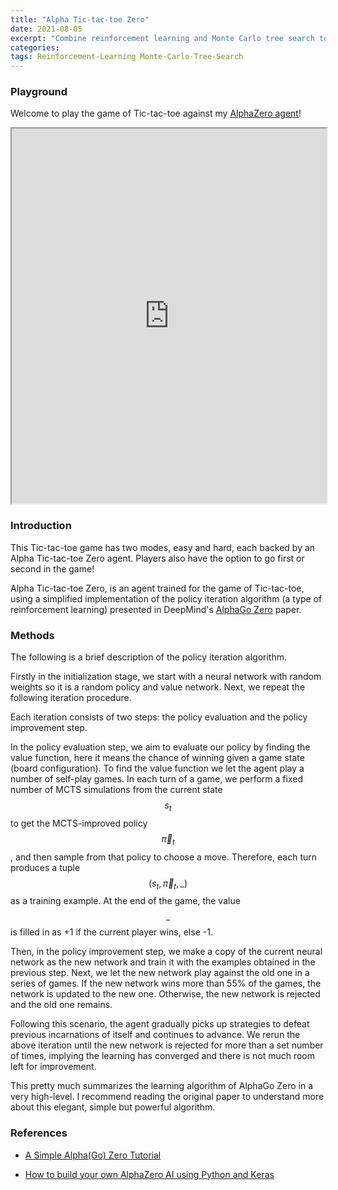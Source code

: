 ```yaml
---
title: "Alpha Tic-tac-toe Zero"
date: 2021-08-05
excerpt: "Combine reinforcement learning and Monte Carlo tree search together, which is amazing!"
categories:
tags: Reinforcement-Learning Monte-Carlo-Tree-Search
---
```


### Playground

Welcome to play the game of Tic-tac-toe against my [AlphaZero agent](https://github.com/Te-YuanLiu/alpha-zero)!

<iframe src="https://teyuanliu.github.io/tic-tac-toe/" title="Tic-tac-toe Game" height="600px" width="100%"></iframe>

### Introduction

This Tic-tac-toe game has two modes, easy and hard, each backed by an Alpha Tic-tac-toe Zero agent. Players also have the option to go first or second in the game!

Alpha Tic-tac-toe Zero, is an agent trained for the game of Tic-tac-toe, using a simplified implementation of the policy iteration algorithm (a type of reinforcement learning) presented in DeepMind's [AlphaGo
Zero](https://deepmind.com/blog/article/alphago-zero-starting-scratch) paper.

### Methods

The following is a brief description of the policy iteration algorithm.

Firstly in the initialization stage, we start with a neural network with random weights so it is a random policy and value network. Next, we repeat the following iteration procedure.

Each iteration consists of two steps: the policy evaluation and the policy improvement step.

In the policy evaluation step, we aim to evaluate our policy by finding the value function, here it means the chance of winning given a game state (board configuration). To find the value function we let the agent play a number of self-play games. In each turn of a game, we perform a fixed number of MCTS simulations from the current state $$s_t$$ to get the MCTS-improved policy $$\vec \pi_t$$, and then sample from that policy to choose a move. Therefore, each turn produces a tuple $$(s_t, \vec \pi_t, \_)$$ as a training example. At the end of the game, the value $$\_$$ is filled in as +1 if the current player wins, else -1.

Then, in the policy improvement step, we make a copy of the current neural network as the new network and train it with the examples obtained in the previous step. Next, we let the new network play against the old one in a series of games. If the new network wins more than 55% of the games, the network is updated to the new one. Otherwise, the new network is rejected and the old one remains.

Following this scenario, the agent gradually picks up strategies to defeat previous incarnations of itself and continues to advance. We rerun the above iteration until the new network is rejected for more than a set number of times, implying the learning has converged and there is not much room left for improvement.

This pretty much summarizes the learning algorithm of AlphaGo Zero in a very high-level. I recommend reading the original paper to understand more about this elegant, simple but powerful algorithm.

### References

- [A Simple Alpha(Go) Zero Tutorial](https://web.stanford.edu/~surag/posts/alphazero.html)

- [How to build your own AlphaZero AI using Python and Keras](https://medium.com/applied-data-science/how-to-build-your-own-alphazero-ai-using-python-and-keras-7f664945c188)
